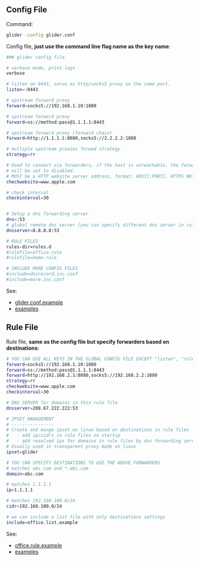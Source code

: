 
## Config File 
Command:
```bash
glider -config glider.conf
```
Config file, **just use the command line flag name as the key name**:
```bash
### glider config file

# verbose mode, print logs
verbose

# listen on 8443, serve as http/socks5 proxy on the same port.
listen=:8443

# upstream forward proxy
forward=socks5://192.168.1.10:1080

# upstream forward proxy
forward=ss://method:pass@1.1.1.1:8443

# upstream forward proxy (forward chain)
forward=http://1.1.1.1:8080,socks5://2.2.2.2:1080

# multiple upstream proxies forwad strategy
strategy=rr

# Used to connect via forwarders, if the host is unreachable, the forwarder
# will be set to disabled.
# MUST be a HTTP website server address, format: HOST[:PORT]. HTTPS NOT SUPPORTED.
checkwebsite=www.apple.com

# check interval
checkinterval=30


# Setup a dns forwarding server
dns=:53
# global remote dns server (you can specify different dns server in rule file)
dnsserver=8.8.8.8:53

# RULE FILES
rules-dir=rules.d
#rulefile=office.rule
#rulefile=home.rule

# INCLUDE MORE CONFIG FILES
#include=dnsrecord.inc.conf
#include=more.inc.conf
```
See:
- [glider.conf.example](config/glider.conf.example)
- [examples](config/examples)

## Rule File
Rule file, **same as the config file but specify forwarders based on destinations**:
```bash
# YOU CAN USE ALL KEYS IN THE GLOBAL CONFIG FILE EXCEPT "listen", "rulefile"
forward=socks5://192.168.1.10:1080
forward=ss://method:pass@1.1.1.1:8443
forward=http://192.168.2.1:8080,socks5://192.168.2.2:1080
strategy=rr
checkwebsite=www.apple.com
checkinterval=30

# DNS SERVER for domains in this rule file
dnsserver=208.67.222.222:53

# IPSET MANAGEMENT
# ----------------
# Create and mange ipset on linux based on destinations in rule files
#   - add ip/cidrs in rule files on startup
#   - add resolved ips for domains in rule files by dns forwarding server 
# Usually used in transparent proxy mode on linux
ipset=glider

# YOU CAN SPECIFY DESTINATIONS TO USE THE ABOVE FORWARDERS
# matches abc.com and *.abc.com
domain=abc.com

# matches 1.1.1.1
ip=1.1.1.1

# matches 192.168.100.0/24
cidr=192.168.100.0/24

# we can include a list file with only destinations settings
include=office.list.example

```
See:
- [office.rule.example](rules.d/office.rule.example)
- [examples](examples)
